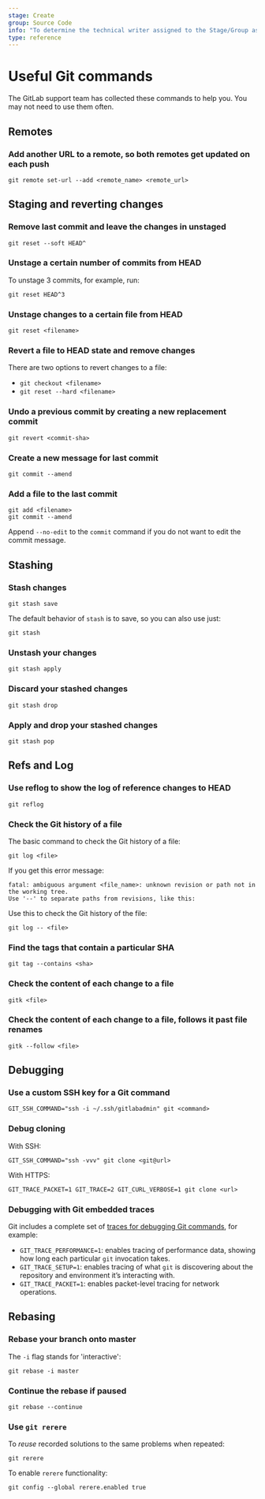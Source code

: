 ```yaml
---
stage: Create
group: Source Code
info: "To determine the technical writer assigned to the Stage/Group associated with this page, see https://about.gitlab.com/handbook/engineering/ux/technical-writing/#assignments"
type: reference
---
```


# Useful Git commands

The GitLab support team has collected these commands to help you. You may not
need to use them often.

## Remotes

### Add another URL to a remote, so both remotes get updated on each push

```shell
git remote set-url --add <remote_name> <remote_url>
```

## Staging and reverting changes

### Remove last commit and leave the changes in unstaged

```shell
git reset --soft HEAD^
```

### Unstage a certain number of commits from HEAD

To unstage 3 commits, for example, run:

```shell
git reset HEAD^3
```

### Unstage changes to a certain file from HEAD

```shell
git reset <filename>
```

### Revert a file to HEAD state and remove changes

There are two options to revert changes to a file:

- `git checkout <filename>`
- `git reset --hard <filename>`

### Undo a previous commit by creating a new replacement commit

```shell
git revert <commit-sha>
```

### Create a new message for last commit

```shell
git commit --amend
```

### Add a file to the last commit

```shell
git add <filename>
git commit --amend
```

Append `--no-edit` to the `commit` command if you do not want to edit the commit
message.

## Stashing

### Stash changes

```shell
git stash save
```

The default behavior of `stash` is to save, so you can also use just:

```shell
git stash
```

### Unstash your changes

```shell
git stash apply
```

### Discard your stashed changes

```shell
git stash drop
```

### Apply and drop your stashed changes

```shell
git stash pop
```

## Refs and Log

### Use reflog to show the log of reference changes to HEAD

```shell
git reflog
```

### Check the Git history of a file

The basic command to check the Git history of a file:

```shell
git log <file>
```

If you get this error message:

```plaintext
fatal: ambiguous argument <file_name>: unknown revision or path not in the working tree.
Use '--' to separate paths from revisions, like this:
```

Use this to check the Git history of the file:

```shell
git log -- <file>
```

### Find the tags that contain a particular SHA

```shell
git tag --contains <sha>
```

### Check the content of each change to a file

```shell
gitk <file>
```

### Check the content of each change to a file, follows it past file renames

```shell
gitk --follow <file>
```

## Debugging

### Use a custom SSH key for a Git command

```shell
GIT_SSH_COMMAND="ssh -i ~/.ssh/gitlabadmin" git <command>
```

### Debug cloning

With SSH:

```shell
GIT_SSH_COMMAND="ssh -vvv" git clone <git@url>
```

With HTTPS:

```shell
GIT_TRACE_PACKET=1 GIT_TRACE=2 GIT_CURL_VERBOSE=1 git clone <url>
```

### Debugging with Git embedded traces

Git includes a complete set of [traces for debugging Git commands](https://git-scm.com/book/en/v2/Git-Internals-Environment-Variables#_debugging), for example:

- `GIT_TRACE_PERFORMANCE=1`: enables tracing of performance data, showing how long each particular `git` invocation takes.
- `GIT_TRACE_SETUP=1`: enables tracing of what `git` is discovering about the repository and environment it’s interacting with.
- `GIT_TRACE_PACKET=1`: enables packet-level tracing for network operations.

## Rebasing

### Rebase your branch onto master

The `-i` flag stands for 'interactive':

```shell
git rebase -i master
```

### Continue the rebase if paused

```shell
git rebase --continue
```

### Use `git rerere`

To _reuse_ recorded solutions to the same problems when repeated:

```shell
git rerere
```

To enable `rerere` functionality:

```shell
git config --global rerere.enabled true
```

<!-- ## Troubleshooting

Include any troubleshooting steps that you can foresee. If you know beforehand what issues
one might have when setting this up, or when something is changed, or on upgrading, it's
important to describe those, too. Think of things that may go wrong and include them here.
This is important to minimize requests for support, and to avoid doc comments with
questions that you know someone might ask.

Each scenario can be a third-level heading, e.g. `### Getting error message X`.
If you have none to add when creating a doc, leave this section in place
but commented out to help encourage others to add to it in the future. -->
